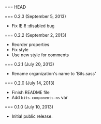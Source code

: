 === HEAD

=== 0.2.3 (September 5, 2013)

* Fix IE 8 :disabled bug

=== 0.2.2 (September 2, 2013)

* Reorder properties
* Fix style
* Use new style for comments

=== 0.2.1 (July 20, 2013)

* Rename organization's name to 'Bits.sass'

=== 0.2.0 (July 14, 2013)

* Finish README file
* Add `bits-components-ns` var

=== 0.1.0 (July 10, 2013)

* Initial public release.